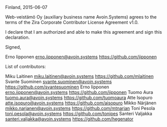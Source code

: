 Finland, 2015-06-07

Web-veistämö Oy (auxiliary business name Avoin.Systems) agrees to the terms of the Zira Corporate
Contributor License Agreement v1.0.

I declare that I am authorized and able to make this agreement and sign this
declaration.

Signed,

Erno Iipponen erno.iipponen@avoin.systems https://github.com/iipponen

List of contributors:

Miku Laitinen miku.laitinen@avoin.systems https://github.com/mlaitinen
Svante Suominen svante.suominen@avoin.systems https://github.com/svantesuominen
Erno Iipponen erno.iipponen@avoin.systems https://github.com/iipponen
Tuomo Aura tuomo.aura@avoin.systems https://github.com/tuomoaura
Atte Isopuro atte.isopuro@avoin.systems https://github.com/aisopuro
Mikko Närjänen mikko.narjanen@avoin.systems https://github.com/mtnarjan
Toni Pesola toni.pesola@avoin.systems https://github.com/tonipes
Santeri Valjakka santeri.valjakka@avoin.systems https://github.com/hegenator
